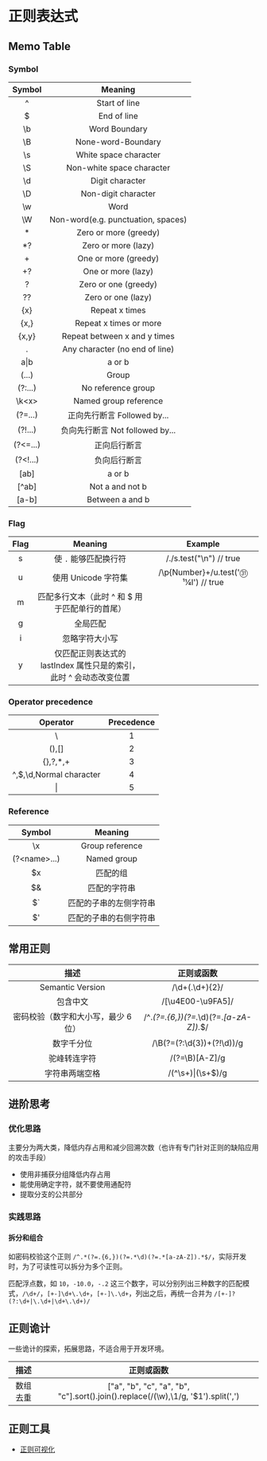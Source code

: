 # 正则表达式

## Memo Table

### Symbol

|  Symbol  |              Meaning               |
| :------: | :--------------------------------: |
|    ^     |           Start of line            |
|    $     |            End of line             |
|    \b    |           Word Boundary            |
|    \B    |         None-word-Boundary         |
|    \s    |       White space character        |
|    \S    |     Non-white space character      |
|    \d    |          Digit character           |
|    \D    |        Non-digit character         |
|    \w    |                Word                |
|    \W    | Non-word(e.g. punctuation, spaces) |
|    *     |       Zero or more (greedy)        |
|    *?    |        Zero or more (lazy)         |
|    +     |        One or more (greedy)        |
|    +?    |         One or more (lazy)         |
|    ?     |        Zero or one (greedy)        |
|    ??    |         Zero or one (lazy)         |
|   {x}    |           Repeat x times           |
|   {x,}   |       Repeat x times or more       |
|  {x,y}   |    Repeat between x and y times    |
|    .     |   Any character (no end of line)   |
|   a\|b   |               a or b               |
|  (...)   |               Group                |
| (?:...)  |         No reference group         |
| \k\<x\>  |       Named group reference        |
| (?=...)  |    正向先行断言 Followed by...     |
| (?!...)  |  负向先行断言 Not followed by...   |
| (?<=...) |            正向后行断言            |
| (?<!...) |            负向后行断言            |
|   [ab]   |               a or b               |
|  [^ab]   |          Not a and not b           |
|  [a-b]   |          Between a and b           |

### Flag

| Flag  |                  Meaning                  |               Example                |
| :---: | :---------------------------------------: | :----------------------------------: |
|   s   |           使 `.` 能够匹配换行符           |       /./s.test("\n") // true        |
|   u   | 使用 Unicode 字符集 | /\p{Number}+/u.test('㉛¹¼Ⅰ') // true |
|   m   | 匹配多行文本（此时 ^ 和 $ 用于匹配单行的首尾） |  |
|   g   | 全局匹配 |  |
|   i   | 忽略字符大小写 |  |
|   y   | 仅匹配正则表达式的 lastIndex 属性只是的索引，此时 ^ 会动态改变位置 |  |

### Operator precedence

|        Operator         | Precedence |
| :---------------------: | :--------: |
|           \\            |     1      |
|          (),[]          |     2      |
|        {},?,*,+         |     3      |
| ^,$,\d,Normal character |     4      |
|           \|            |     5      |

### Reference

|     Symbol     |        Meaning         |
| :------------: | :--------------------: |
|       \x       |    Group reference     |
| (?\<name\>...) |      Named group       |
|       $x       |        匹配的组        |
|       $&       |      匹配的字符串      |
|       $`       | 匹配的子串的左侧字符串 |
|       $'       | 匹配的子串的右侧字符串 |


## 常用正则

|                描述                 |               正则或函数                |
| :---------------------------------: | :-------------------------------------: |
|          Semantic Version           |             /\d+(\.\d+){2}/             |
|              包含中文               |            /[\u4E00-\u9FA5]/            |
| 密码校验（数字和大小写，最少 6 位） | /^.*(?=.{6,})(?=.*\d)(?=.*[a-zA-Z]).*$/ |
|             数字千分位              |        /\B(?=(?:\d{3})+(?!\d))/g        |
|            驼峰转连字符             |             /(?=\B)[A-Z]/g              |
|           字符串两端空格            |            /(^\s+)\|(\s+$)/g            |

## 进阶思考

### 优化思路

主要分为两大类，降低内存占用和减少回溯次数（也许有专门针对正则的缺陷应用的攻击手段）

* 使用非捕获分组降低内存占用
* 能使用确定字符，就不要使用通配符
* 提取分支的公共部分

### 实践思路

#### 拆分和组合

如密码校验这个正则 `/^.*(?=.{6,})(?=.*\d)(?=.*[a-zA-Z]).*$/`，实际开发时，为了可读性可以拆分为多个正则。

匹配浮点数，如 `10`，`-10.0`，`-.2` 这三个数字，可以分别列出三种数字的匹配模式，`/\d+/`，`[+-]\d+\.\d+`，`[+-]\.\d+`，列出之后，再统一合并为 `/[+-]?(?:\d+|\.\d+|\d+\.\d+)/`

## 正则诡计

一些诡计的探索，拓展思路，不适合用于开发环境。

|   描述   |                                    正则或函数                                     |
| :------: | :-------------------------------------------------------------------------------: |
| 数组去重 | ["a", "b", "c", "a", "b", "c"].sort().join().replace(/(\w),\1/g, '$1').split(',') |

## 正则工具

* [正则可视化](https://jex.im/regulex/)